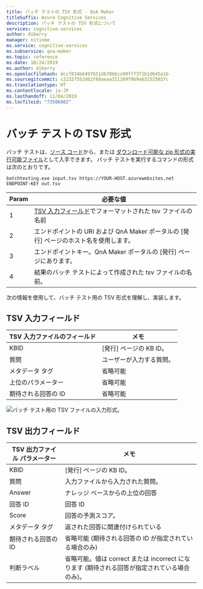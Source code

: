 ```yaml
---
title: バッチ テストの TSV 形式 - QnA Maker
titleSuffix: Azure Cognitive Services
description: バッチ テストの TSV 形式について
services: cognitive-services
author: diberry
manager: nitinme
ms.service: cognitive-services
ms.subservice: qna-maker
ms.topic: reference
ms.date: 10/24/2019
ms.author: diberry
ms.openlocfilehash: dccf034b6497651db70b6cc09fff3f1b1d645a1b
ms.sourcegitcommit: c22327552d62f88aeaa321189f9b9a631525027c
ms.translationtype: HT
ms.contentlocale: ja-JP
ms.lasthandoff: 11/04/2019
ms.locfileid: "73506802"
---
```

# <a name="batch-testing-tsv-format"></a>バッチ テストの TSV 形式

バッチ テストは、[ソース コード](https://github.com/Azure-Samples/cognitive-services-qnamaker-csharp/tree/master/documentation-samples/batchtesting)から、または [ダウンロード可能な zip 形式の実行可能ファイル](https://aka.ms/qna_btzip)として入手できます。 バッチ テストを実行するコマンドの形式は次のとおりです。

```console
batchtesting.exe input.tsv https://YOUR-HOST.azurewebsites.net ENDPOINT-KEY out.tsv
```

|Param|必要な値|
|--|--|
|1|[TSV 入力フィールド](#tsv-input-fields)でフォーマットされた tsv ファイルの名前|
|2|エンドポイントの URI および QnA Maker ポータルの [発行] ページのホスト名を使用します。|
|3|エンドポイントキー。QnA Maker ポータルの [発行] ページにあります。|
|4|結果のバッチ テストによって作成された tsv ファイルの名前。|

次の情報を使用して、バッチ テスト用の TSV 形式を理解し、実装します。 

## <a name="tsv-input-fields"></a>TSV 入力フィールド

|TSV 入力ファイルのフィールド|メモ|
|--|--|
|KBID|[発行] ページの KB ID。|
|質問|ユーザーが入力する質問。|
|メタデータ タグ|省略可能|
|上位のパラメーター|省略可能| 
|期待される回答の ID|省略可能|

![バッチ テスト用の TSV ファイルの入力形式。](media/batch-test/input-tsv-format-batch-test.png)

## <a name="tsv-output-fields"></a>TSV 出力フィールド 

|TSV 出力ファイル パラメーター|メモ|
|--|--|
|KBID|[発行] ページの KB ID。|
|質問|入力ファイルから入力された質問。|
|Answer|ナレッジ ベースからの上位の回答|
|回答 ID|回答 ID|
|Score|回答の予測スコア。 |
|メタデータ タグ|返された回答に関連付けられている|
|期待される回答の ID|省略可能 (期待される回答の ID が指定されている場合のみ)|
|判断ラベル|省略可能。値は correct または incorrect になります (期待される回答が指定されている場合のみ)。|

